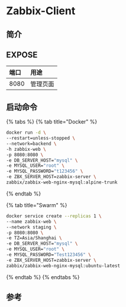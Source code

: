 # Zabbix-Client

## 简介



## EXPOSE

| 端口 | 用途 |
| :--- | :--- |
| 8080 | 管理页面 |



## 启动命令

{% tabs %}
{% tab title="Docker" %}
```bash
docker run -d \
--restart=unless-stopped \
--network=backend \
-h zabbix-web \
-p 8080:8080 \
-e DB_SERVER_HOST="mysql" \
-e MYSQL_USER="root" \
-e MYSQL_PASSWORD="t123456" \
-e ZBX_SERVER_HOST=zabbix-server \
zabbix/zabbix-web-nginx-mysql:alpine-trunk
```
{% endtab %}

{% tab title="Swarm" %}
```bash
docker service create --replicas 1 \
--name zabbix-web \
--network staging \
-p 8080:8080 \
-e TZ=Asia/Shanghai \
-e DB_SERVER_HOST="mysql" \
-e MYSQL_USER="root" \
-e MYSQL_PASSWORD="Test123456" \
-e ZBX_SERVER_HOST=zabbix-server \
zabbix/zabbix-web-nginx-mysql:ubuntu-latest
```
{% endtab %}
{% endtabs %}



## 参考

